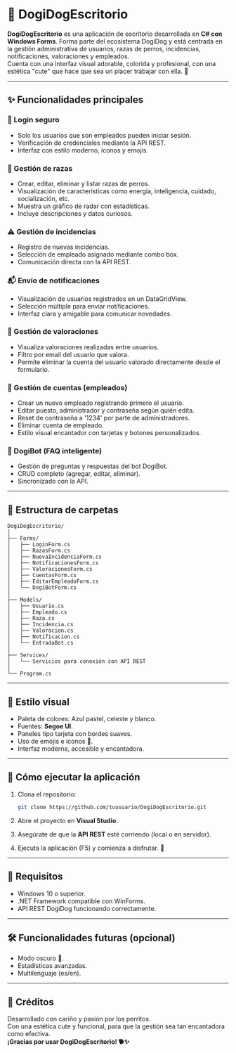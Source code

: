 
# 🐶 DogiDogEscritorio

**DogiDogEscritorio** es una aplicación de escritorio desarrollada en **C# con Windows Forms**. Forma parte del ecosistema DogiDog y está centrada en la gestión administrativa de usuarios, razas de perros, incidencias, notificaciones, valoraciones y empleados.  
Cuenta con una interfaz visual adorable, colorida y profesional, con una estética "cute" que hace que sea un placer trabajar con ella. 🐾

---

## ✨ Funcionalidades principales

### 🔐 Login seguro
- Solo los usuarios que son empleados pueden iniciar sesión.
- Verificación de credenciales mediante la API REST.
- Interfaz con estilo moderno, íconos y emojis.

### 🐾 Gestión de razas
- Crear, editar, eliminar y listar razas de perros.
- Visualización de características como energía, inteligencia, cuidado, socialización, etc.
- Muestra un gráfico de radar con estadísticas.
- Incluye descripciones y datos curiosos.

### ⚠️ Gestión de incidencias
- Registro de nuevas incidencias.
- Selección de empleado asignado mediante combo box.
- Comunicación directa con la API REST.

### 📬 Envío de notificaciones
- Visualización de usuarios registrados en un DataGridView.
- Selección múltiple para enviar notificaciones.
- Interfaz clara y amigable para comunicar novedades.

### 💬 Gestión de valoraciones
- Visualiza valoraciones realizadas entre usuarios.
- Filtro por email del usuario que valora.
- Permite eliminar la cuenta del usuario valorado directamente desde el formulario.

### 👥 Gestión de cuentas (empleados)
- Crear un nuevo empleado registrando primero el usuario.
- Editar puesto, administrador y contraseña según quién edita.
- Reset de contraseña a '1234' por parte de administradores.
- Eliminar cuenta de empleado.
- Estilo visual encantador con tarjetas y botones personalizados.

### 🤖 DogiBot (FAQ inteligente)
- Gestión de preguntas y respuestas del bot DogiBot.
- CRUD completo (agregar, editar, eliminar).
- Sincronizado con la API.

---

## 🧱 Estructura de carpetas

```
DogiDogEscritorio/
│
├── Forms/
│   ├── LoginForm.cs
│   ├── RazasForm.cs
│   ├── NuevaIncidenciaForm.cs
│   ├── NotificacionesForm.cs
│   ├── ValoracionesForm.cs
│   ├── CuentasForm.cs
│   ├── EditarEmpleadoForm.cs
│   └── DogiBotForm.cs
│
├── Models/
│   ├── Usuario.cs
│   ├── Empleado.cs
│   ├── Raza.cs
│   ├── Incidencia.cs
│   ├── Valoracion.cs
│   ├── Notificacion.cs
│   └── EntradaBot.cs
│
├── Services/
│   └── Servicios para conexión con API REST
│
└── Program.cs
```

---

## 🎨 Estilo visual

- Paleta de colores: Azul pastel, celeste y blanco.
- Fuentes: **Segoe UI**.
- Paneles tipo tarjeta con bordes suaves.
- Uso de emojis e íconos 🐾.
- Interfaz moderna, accesible y encantadora.

---

## 🚀 Cómo ejecutar la aplicación

1. Clona el repositorio:
   ```bash
   git clone https://github.com/tuusuario/DogiDogEscritorio.git
   ```

2. Abre el proyecto en **Visual Studio**.

3. Asegúrate de que la **API REST** esté corriendo (local o en servidor).

4. Ejecuta la aplicación (F5) y comienza a disfrutar. 🐶

---

## 📌 Requisitos

- Windows 10 o superior.
- .NET Framework compatible con WinForms.
- API REST DogiDog funcionando correctamente.

---

## 🛠️ Funcionalidades futuras (opcional)

- Modo oscuro 🌙.
- Estadísticas avanzadas.
- Multilenguaje (es/en).

---

## 💖 Créditos

Desarrollado con cariño y pasión por los perritos.  
Con una estética cute y funcional, para que la gestión sea tan encantadora como efectiva.  
**¡Gracias por usar DogiDogEscritorio! 🐕✨**
